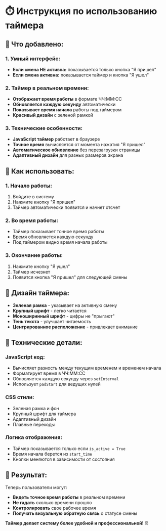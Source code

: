 # ⏱️ Инструкция по использованию таймера

## 🎯 Что добавлено:

### 1. **Умный интерфейс:**
- **Если смена НЕ активна:** показывается только кнопка "Я пришел"
- **Если смена активна:** показывается таймер и кнопка "Я ушел"

### 2. **Таймер в реальном времени:**
- **Отображает время работы** в формате ЧЧ:ММ:СС
- **Обновляется каждую секунду** автоматически
- **Показывает время начала** работы под таймером
- **Красивый дизайн** с зеленой рамкой

### 3. **Технические особенности:**
- **JavaScript таймер** работает в браузере
- **Точное время** вычисляется от момента нажатия "Я пришел"
- **Автоматическое обновление** без перезагрузки страницы
- **Адаптивный дизайн** для разных размеров экрана

## 🚀 Как использовать:

### 1. **Начало работы:**
1. Войдите в систему
2. Нажмите кнопку "Я пришел"
3. Таймер автоматически появится и начнет отсчет

### 2. **Во время работы:**
- Таймер показывает точное время работы
- Время обновляется каждую секунду
- Под таймером видно время начала работы

### 3. **Окончание работы:**
1. Нажмите кнопку "Я ушел"
2. Таймер исчезнет
3. Появится кнопка "Я пришел" для следующей смены

## 🎨 Дизайн таймера:

- **Зеленая рамка** - указывает на активную смену
- **Крупный шрифт** - легко читается
- **Моноширинный шрифт** - цифры не "прыгают"
- **Тень текста** - улучшает читаемость
- **Центрированное расположение** - привлекает внимание

## 🔧 Технические детали:

### **JavaScript код:**
- Вычисляет разность между текущим временем и временем начала
- Форматирует время в ЧЧ:ММ:СС
- Обновляется каждую секунду через `setInterval`
- Использует `padStart` для ведущих нулей

### **CSS стили:**
- Зеленая рамка и фон
- Крупный шрифт для таймера
- Адаптивный дизайн
- Плавные переходы

### **Логика отображения:**
- Таймер показывается только если `is_active = True`
- Время начала берется из `start_time`
- Кнопки меняются в зависимости от состояния

## 🎉 Результат:

Теперь пользователи могут:
- **Видеть точное время работы** в реальном времени
- **Не гадать** сколько времени прошло
- **Контролировать** свое рабочее время
- **Получать визуальную обратную связь** о статусе смены

**Таймер делает систему более удобной и профессиональной!** ⏰

